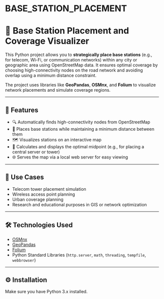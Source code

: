# BASE_STATION_PLACEMENT
# 📡 Base Station Placement and Coverage Visualizer


This Python project allows you to **strategically place base stations** (e.g., for telecom, Wi-Fi, or communication networks) within any city or geographic area using OpenStreetMap data. It ensures optimal coverage by choosing high-connectivity nodes on the road network and avoiding overlap using a minimum distance constraint.

The project uses libraries like **GeoPandas**, **OSMnx**, and **Folium** to visualize network placements and simulate coverage regions.

---

## 🚀 Features

- 🔍 Automatically finds high-connectivity nodes from OpenStreetMap
- 📍 Places base stations while maintaining a minimum distance between them
- 🗺️ Visualizes stations on an interactive map
- 📌 Calculates and displays the optimal midpoint (e.g., for placing a central server or tower)
- 🌐 Serves the map via a local web server for easy viewing

---

## 🧠 Use Cases

- Telecom tower placement simulation
- Wireless access point planning
- Urban coverage planning
- Research and educational purposes in GIS or network optimization

---

## 🛠️ Technologies Used

- [OSMnx](https://github.com/gboeing/osmnx)
- [GeoPandas](https://geopandas.org/)
- [Folium](https://python-visualization.github.io/folium/)
- Python Standard Libraries (`http.server`, `math`, `threading`, `tempfile`, `webbrowser`)

---

## ⚙️ Installation

Make sure you have Python 3.x installed.

